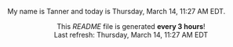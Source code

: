 My name is Tanner and today is Thursday, March 14, 11:27 AM EDT.

<p align="center">This <i>README</i> file is generated <b>every 3 hours</b>!</br>Last refresh: Thursday, March 14, 11:27 AM EDT<br /></p>
